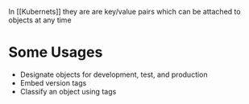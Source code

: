 In [[Kubernets]] they are are key/value pairs which can be attached to objects at any time

# Some Usages

* Designate objects for development, test, and production
* Embed version tags
* Classify an object using tags
